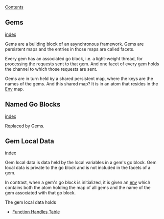 [Contents](../../Contents.md)

## Gems
[index](../../Topics/Gems.md)

Gems are a building block of an asynchronous framework. Gems are persistent maps and the entries in those maps are called facets.

Every gem has an associated go block, i.e. a light-weight thread, for processing the requests sent to that gem. And one facet of every gem holds the channel to which those requests are sent.

Gems are in turn held by a shared persistent map, where the keys are the names of the gems. And this shared map? It is in an atom that resides in the [Env](../../Topics/Env.md) map.

## Named Go Blocks
[index](../../Dropped%20Topics/Named%20Go%20Blocks.md)

Replaced by Gems.

## Gem Local Data
[index](../../Topics/Gem%20Local%20Data.md)

Gem local data is data held by the local variables in a gem's go block. Gem local data is private to the go block and is not included in the facets of a gem.

In contrast, when a gem's go block is initialized, it is given an [env](../../Topics/Env.md) which contains both the atom holding the map of all gems and the name of the gem associated with that go block.

The gem local data holds

- [Function Handles Table](../../Topics/Function%20Handles%20Table.md)
